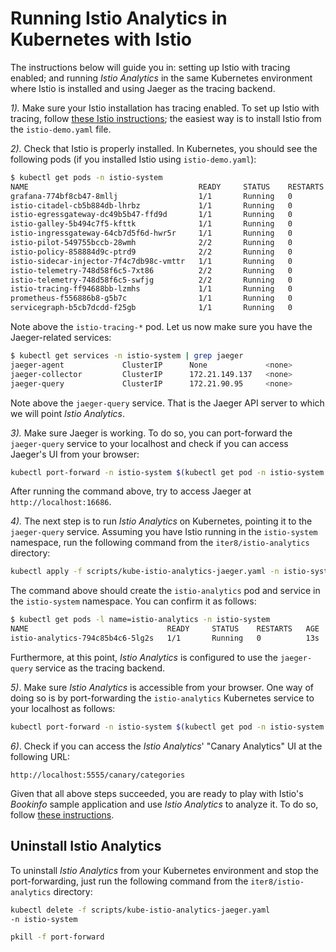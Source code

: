 # Running Istio Analytics in Kubernetes with Istio

The instructions below will guide you in: setting up Istio with tracing enabled; and running _Istio Analytics_ in the same Kubernetes environment where Istio is installed and using Jaeger as the tracing backend.

*1).* Make sure your Istio installation has tracing enabled. To set up Istio with tracing, follow [these Istio instructions](https://istio.io/docs/tasks/telemetry/distributed-tracing/#before-you-begin); the easiest way is to install Istio from the `istio-demo.yaml` file.

*2).* Check that Istio is properly installed. In Kubernetes, you should see the following pods (if you installed Istio using `istio-demo.yaml`):

 ```bash
$ kubectl get pods -n istio-system
NAME                                      READY     STATUS    RESTARTS   AGE
grafana-774bf8cb47-8mllj                  1/1       Running   0          5d
istio-citadel-cb5b884db-lhrbz             1/1       Running   0          5d
istio-egressgateway-dc49b5b47-ffd9d       1/1       Running   0          5d
istio-galley-5b494c7f5-kfttk              1/1       Running   0          5d
istio-ingressgateway-64cb7d5f6d-hwr5r     1/1       Running   0          5d
istio-pilot-549755bccb-28wmh              2/2       Running   0          5d
istio-policy-858884d9c-ptrd9              2/2       Running   0          5d
istio-sidecar-injector-7f4c7db98c-vmttr   1/1       Running   0          5d
istio-telemetry-748d58f6c5-7xt86          2/2       Running   0          2d
istio-telemetry-748d58f6c5-swfjg          2/2       Running   0          5d
istio-tracing-ff94688bb-lzmhs             1/1       Running   0          5d
prometheus-f556886b8-g5b7c                1/1       Running   0          5d
servicegraph-b5cb7dcdd-f25gb              1/1       Running   0          5d
 ```

Note above the `istio-tracing-*` pod. Let us now make sure you have the Jaeger-related services:

 ```bash
 $ kubectl get services -n istio-system | grep jaeger
jaeger-agent             ClusterIP      None             <none>        5775/UDP,6831/UDP,6832/UDP                                                                                                5d
jaeger-collector         ClusterIP      172.21.149.137   <none>        14267/TCP,14268/TCP                                                                                                       5d
jaeger-query             ClusterIP      172.21.90.95     <none>        16686/TCP
 ```

 Note above the `jaeger-query` service. That is the Jaeger API server to which we will point _Istio Analytics_.

*3).* Make sure Jaeger is working. To do so, you can port-forward the `jaeger-query` service to your localhost and check if you can access Jaeger's UI from your browser:

```bash
kubectl port-forward -n istio-system $(kubectl get pod -n istio-system -l app=jaeger -o jsonpath='{.items[0].metadata.name}') 16686:16686 &
```

After running the command above, try to access Jaeger at `http://localhost:16686`.

*4).* The next step is to run _Istio Analytics_ on Kubernetes, pointing it to the `jaeger-query` service. Assuming you have Istio running in the `istio-system` namespace, run the following command from the `iter8/istio-analytics` directory:

```bash
kubectl apply -f scripts/kube-istio-analytics-jaeger.yaml -n istio-system
```

The command above should create the `istio-analytics` pod and service in the `istio-system` namespace. You can confirm it as follows:

```bash
$ kubectl get pods -l name=istio-analytics -n istio-system
NAME                               READY     STATUS    RESTARTS   AGE
istio-analytics-794c85b4c6-5lg2s   1/1       Running   0          13s
```

 Furthermore, at this point, _Istio Analytics_ is configured to use the `jaeger-query` service as the tracing backend.

*5)*. Make sure _Istio Analytics_ is accessible from your browser. One way of doing so is by port-forwarding the `istio-analytics` Kubernetes service to your localhost as follows:

```bash
kubectl port-forward -n istio-system $(kubectl get pod -n istio-system -l name=istio-analytics -o jsonpath='{.items[0].metadata.name}') 5555:5555 &
```
*6)*. Check if you can access the _Istio Analytics_' "Canary Analytics" UI at the following URL:

```url
http://localhost:5555/canary/categories
```

Given that all above steps succeeded, you are ready to play with Istio's _Bookinfo_ sample application and use _Istio Analytics_ to analyze it. To do so, follow [these instructions](bookinfo-traces.md).

## Uninstall Istio Analytics

To uninstall _Istio Analytics_ from your Kubernetes environment and stop the port-forwarding, just run the following command from the `iter8/istio-analytics` directory:

```bash
kubectl delete -f scripts/kube-istio-analytics-jaeger.yaml  
-n istio-system

pkill -f port-forward
```
